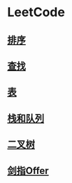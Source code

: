 # LeetCode
## [排序](https://github.com/WhCannon/LeetCode/tree/master/Sort/README.MD)
## [查找](https://github.com/WhCannon/LeetCode/tree/master/Search/README.MD)
## [表](https://github.com/WhCannon/LeetCode/tree/master/List/README.MD)
## [栈和队列](https://github.com/WhCannon/LeetCode/tree/master/Stack/README.MD)
## [二叉树](https://github.com/WhCannon/LeetCode/tree/master/Tree/README.MD)
## [剑指Offer](https://github.com/WhCannon/LeetCode/tree/master/Offer/README.MD)
